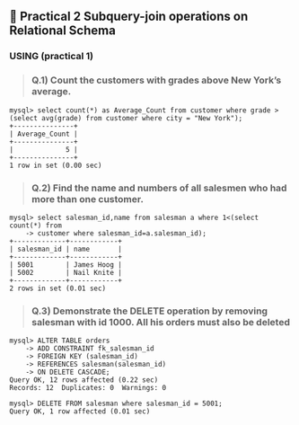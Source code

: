 ## **🚀 Practical 2 Subquery-join operations on Relational Schema**
### **USING (practical 1)**
> ### **Q.1) Count the customers with grades above New York’s average.**
```
mysql> select count(*) as Average_Count from customer where grade > (select avg(grade) from customer where city = "New York");
+---------------+
| Average_Count |
+---------------+
|             5 |
+---------------+
1 row in set (0.00 sec)
```

> ### **Q.2) Find the name and numbers of all salesmen who had more than one customer.**
```
mysql> select salesman_id,name from salesman a where 1<(select count(*) from
    -> customer where salesman_id=a.salesman_id);
+-------------+------------+
| salesman_id | name       |
+-------------+------------+
| 5001        | James Hoog |
| 5002        | Nail Knite |
+-------------+------------+
2 rows in set (0.01 sec)

```
> ### **Q.3) Demonstrate the DELETE operation by removing salesman with id 1000. All his orders must also be deleted**
```
mysql> ALTER TABLE orders
    -> ADD CONSTRAINT fk_salesman_id
    -> FOREIGN KEY (salesman_id)
    -> REFERENCES salesman(salesman_id)
    -> ON DELETE CASCADE;
Query OK, 12 rows affected (0.22 sec)
Records: 12  Duplicates: 0  Warnings: 0

mysql> DELETE FROM salesman where salesman_id = 5001;
Query OK, 1 row affected (0.01 sec)
```
